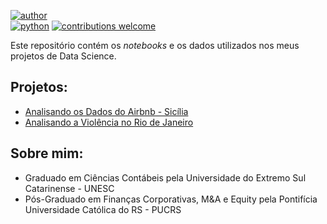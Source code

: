 [![author](https://img.shields.io/badge/autor-franciscoost-blue)](https://www.linkedin.com/in/francisco-ostetto/)  
[![python](https://img.shields.io/badge/python-3.7%2B-orange)](https://www.python.org/downloads/release/python-370/) 
[![contributions welcome](https://img.shields.io/badge/contributions-welcome-brightgreen.svg?style=flat)](https://github.com/franciscoost/Data-Science/issues)

Este repositório contém os *notebooks* e os dados utilizados nos meus projetos de Data Science.

## Projetos:

* [Analisando os Dados do Airbnb - Sicília](https://github.com/franciscoost/Data-Science/blob/master/Analisando_os_Dados_do_Airbnb.ipynb)
* [Analisando a Violência no Rio de Janeiro](https://github.com/franciscoost/Data-Science/blob/master/Analisando_a_Viol%C3%AAncia_no_Rio_de_Janeiro.ipynb)

## Sobre mim:

* Graduado em Ciências Contábeis pela Universidade do Extremo Sul Catarinense - UNESC
* Pós-Graduado em Finanças Corporativas, M&A e Equity pela Pontifícia Universidade Católica do RS - PUCRS


